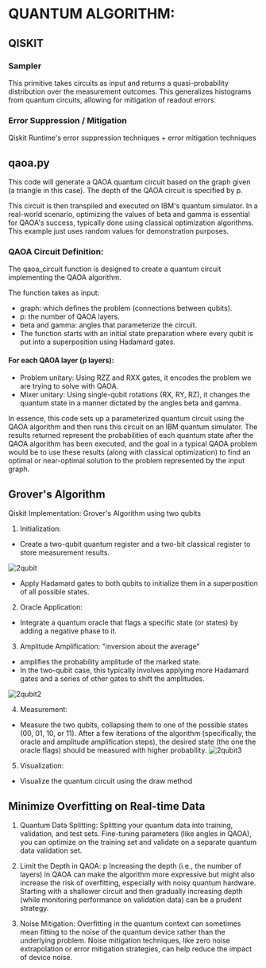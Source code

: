 # QUANTUM ALGORITHM: 
## QISKIT
### Sampler
This primitive takes circuits as input and returns a quasi-probability distribution over the measurement outcomes. This generalizes histograms from quantum circuits, allowing for mitigation of readout errors.

### Error Suppression / Mitigation
Qiskit Runtime's error suppression techniques + error mitigation techniques

## qaoa.py
This code will generate a QAOA quantum circuit based on the graph given (a triangle in this case). The depth of the QAOA circuit is specified by p.

This circuit is then transpiled and executed on IBM's quantum simulator. In a real-world scenario, optimizing the values of beta and gamma is essential for QAOA's success, typically done using classical optimization algorithms. This example just uses random values for demonstration purposes.

### QAOA Circuit Definition:

The qaoa_circuit function is designed to create a quantum circuit implementing the QAOA algorithm.

The function takes as input:

- graph: which defines the problem (connections between qubits).
- p: the number of QAOA layers.
- beta and gamma: angles that parameterize the circuit.
- The function starts with an initial state preparation where every qubit is put into a superposition using Hadamard gates.

#### For each QAOA layer (p layers):
- Problem unitary: Using RZZ and RXX gates, it encodes the problem we are trying to solve with QAOA.
- Mixer unitary: Using single-qubit rotations (RX, RY, RZ), it changes the quantum state in a manner dictated by the angles beta and gamma.

In essence, this code sets up a parameterized quantum circuit using the QAOA algorithm and then runs this circuit on an IBM quantum simulator. The results returned represent the probabilities of each quantum state after the QAOA algorithm has been executed, and the goal in a typical QAOA problem would be to use these results (along with classical optimization) to find an optimal or near-optimal solution to the problem represented by the input graph.

## Grover's Algorithm
Qiskit Implementation: Grover's Algorithm using two qubits

1. Initialization:
- Create a two-qubit quantum register and a two-bit classical register to store measurement results.

![2qubit](https://github.com/ilenhanako/HFC2023/assets/9971306/758a8120-401e-45db-81e6-e53553888e8c)

- Apply Hadamard gates to both qubits to initialize them in a superposition of all possible states.

2. Oracle Application:
- Integrate a quantum oracle that flags a specific state (or states) by adding a negative phase to it. 

3. Amplitude Amplification: "inversion about the average"
- amplifies the probability amplitude of the marked state. 
- In the two-qubit case, this typically involves applying more Hadamard gates and a series of other gates to shift the amplitudes.

![2qubit2](https://github.com/ilenhanako/HFC2023/assets/9971306/13fb2fd7-bf36-48a9-b69e-dff33c032ce1)

4. Measurement:
- Measure the two qubits, collapsing them to one of the possible states (00, 01, 10, or 11). After a few iterations of the algorithm (specifically, the oracle and amplitude amplification steps), the desired state (the one the oracle flags) should be measured with higher probability.
![2qubit3](https://github.com/ilenhanako/HFC2023/assets/9971306/42843b1e-6e45-4986-9f4e-ed720eec76de)

5. Visualization:
- Visualize the quantum circuit using the draw method

## Minimize Overfitting on Real-time Data
1. Quantum Data Splitting:
Splitting your quantum data into training, validation, and test sets. Fine-tuning parameters (like angles in QAOA), you can optimize on the training set and validate on a separate quantum data validation set.

2. Limit the Depth in QAOA: p 
Increasing the depth (i.e., the number of layers) in QAOA can make the algorithm more expressive but might also increase the risk of overfitting, especially with noisy quantum hardware. Starting with a shallower circuit and then gradually increasing depth (while monitoring performance on validation data) can be a prudent strategy.

3. Noise Mitigation:
Overfitting in the quantum context can sometimes mean fitting to the noise of the quantum device rather than the underlying problem. Noise mitigation techniques, like zero noise extrapolation or error mitigation strategies, can help reduce the impact of device noise.
